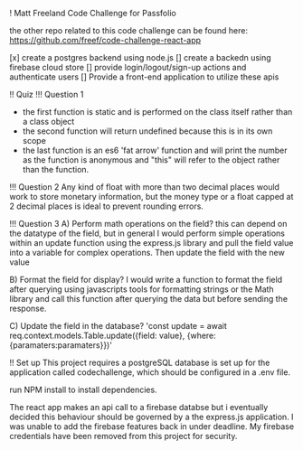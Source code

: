 ! Matt Freeland Code Challenge for Passfolio

the other repo related to this code challenge can be found here:
https://github.com/freef/code-challenge-react-app

[x] create a postgres backend using node.js
[] create a backedn using firebase cloud store
[] provide login/logout/sign-up actions and authenticate users
[] Provide a front-end application to utilize these apis

!! Quiz
!!! Question 1
  - the first function is static and is performed on the class itself rather than a class object
  - the second function will return undefined because this is in its own scope
  - the last function is an es6 'fat arrow' function and will print the number as the function is anonymous and "this" will refer to the object rather than the function.

!!! Question 2
Any kind of float with more than two decimal places would work to store monetary information, but the money type or a float capped at 2 decimal places is ideal to prevent rounding errors.

!!! Question 3
A) Perform math operations on the field?
this can depend on the datatype of the field, but in general I would perform simple operations within an update function using the express.js library and pull the field value into a variable for complex operations. Then update the field with the new value

B) Format the field for display?
I would write a function to format the field after querying using javascripts tools for formatting strings or the Math library and call this function after querying the data but before sending the response.


C) Update the field in the database?
'const update = await req.context.models.Table.update({field: value}, {where: {paramaters:paramaters}})'

!! Set up
This project requires a postgreSQL database is set up for the application called codechallenge, which should be configured in a .env file.

run NPM install to install dependencies.

The react app makes an api call to a firebase databse but i eventually decided this behaviour should be governed by a the express.js application. I was unable to add the firebase features back in under deadline. My firebase credentials have been removed from this project for security.
